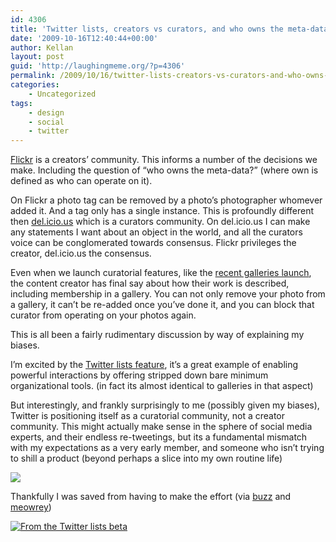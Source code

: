 ```yaml
---
id: 4306
title: 'Twitter lists, creators vs curators, and who owns the meta-data?'
date: '2009-10-16T12:40:44+00:00'
author: Kellan
layout: post
guid: 'http://laughingmeme.org/?p=4306'
permalink: /2009/10/16/twitter-lists-creators-vs-curators-and-who-owns-the-meta-data/
categories:
    - Uncategorized
tags:
    - design
    - social
    - twitter
---
```


[Flickr](http://flickr.com) is a creators’ community. This informs a number of the decisions we make. Including the question of “who owns the meta-data?” (where own is defined as who can operate on it).

On Flickr a photo tag can be removed by a photo’s photographer whomever added it. And a tag only has a single instance. This is profoundly different then [del.icio.us](http://del.icio.us) which is a curators community. On del.icio.us I can make any statements I want about an object in the world, and all the curators voice can be conglomerated towards consensus. Flickr privileges the creator, del.icio.us the consensus.

Even when we launch curatorial features, like the [recent galleries launch](http://blog.flickr.net/en/2009/09/14/galleries-unleash-your-inner-curator/), the content creator has final say about how their work is described, including membership in a gallery. You can not only remove your photo from a gallery, it can’t be re-added once you’ve done it, and you can block that curator from operating on your photos again.

This is all been a fairly rudimentary discussion by way of explaining my biases.

I’m excited by the [Twitter lists feature](http://blog.twitter.com/2009/09/soon-to-launch-lists.html), it’s a great example of enabling powerful interactions by offering stripped down bare minimum organizational tools. (in fact its almost identical to galleries in that aspect)

But interestingly, and frankly surprisingly to me (possibly given my biases), Twitter is positioning itself as a curatorial community, not a creator community. This might actually make sense in the sphere of social media experts, and their endless re-tweetings, but its a fundamental mismatch with my expectations as a very early member, and someone who isn’t trying to shill a product (beyond perhaps a slice into my own routine life)

[![](http://laughingmeme.org/img/twitter_lists.png)](http://twitter.com/kellan/status/4901745571)

Thankfully I was saved from having to make the effort (via [buzz](http://twitter.com/buzz) and [meowrey](http://twitter.com/meowrey))

[![From the Twitter lists beta](http://farm4.static.flickr.com/3502/4016885921_dde3ffb638_o.png)](http://www.flickr.com/photos/kellan/4016885921/ "From the Twitter lists beta by kellan, on Flickr")